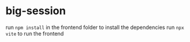 # big-session
run `npm install` in the frontend folder to install the dependencies
run `npx vite` to run the frontend
